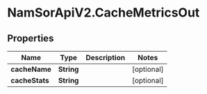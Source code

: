 # NamSorApiV2.CacheMetricsOut

## Properties
Name | Type | Description | Notes
------------ | ------------- | ------------- | -------------
**cacheName** | **String** |  | [optional] 
**cacheStats** | **String** |  | [optional] 


